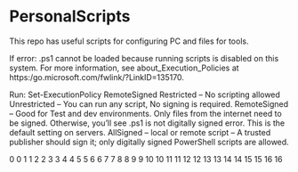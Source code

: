 # PersonalScripts
This repo has useful scripts for configuring PC and files for tools.

If error:
.ps1 cannot be loaded because running
scripts is disabled on this system. For more information, see about_Execution_Policies at
https:/go.microsoft.com/fwlink/?LinkID=135170.

Run:
Set-ExecutionPolicy RemoteSigned
  Restricted    – No scripting allowed
  Unrestricted  – You can run any script, No signing is required.
  RemoteSigned  – Good for Test and dev environments. Only files from the internet need to be signed. Otherwise, you’ll see .ps1 is not digitally signed error. This is the default setting on servers.
  AllSigned     – local or remote script – A trusted publisher should sign it; only digitally signed PowerShell scripts are allowed.

 0
0
  1
  1
    2
    2
      3
      3
        4
        4
          5
          5
            6
            6
              7
              7
                8
                8
                  9
                  9
                    10
                    10
                      11
                      11
                        12
                        12
                          13
                          13
                            14
                            14
                              15
                              15
                                16
                                16